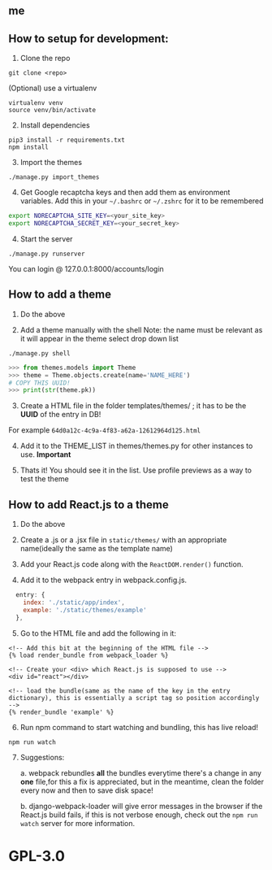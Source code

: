 ## me




## How to setup for development:

1. Clone the repo

```
git clone <repo>
```

(Optional) use a virtualenv

```
virtualenv venv
source venv/bin/activate
```

2. Install dependencies

```
pip3 install -r requirements.txt
npm install
```


3. Import the themes
```
./manage.py import_themes
```

4. Get Google recaptcha keys and then add them as environment variables.
Add this in your ``~/.bashrc`` or ``~/.zshrc`` for it to be remembered
``` bash
export NORECAPTCHA_SITE_KEY=<your_site_key>
export NORECAPTCHA_SECRET_KEY=<your_secret_key>
```
4. Start the server
```
./manage.py runserver
```

You can login @ 127.0.0.1:8000/accounts/login


## How to add a theme


1. Do the above


2. Add a theme manually with the shell
Note: the name must be relevant as it will appear in the theme select drop down list
```
./manage.py shell
```
``` python
>>> from themes.models import Theme
>>> theme = Theme.objects.create(name='NAME_HERE')
# COPY THIS UUID!
>>> print(str(theme.pk))
```


3. Create a HTML file in the folder templates/themes/ ; it has to be the <b>UUID</b> of the entry in DB!

For example ``64d0a12c-4c9a-4f83-a62a-12612964d125.html``


4. Add it to the THEME_LIST in themes/themes.py for other instances to use. <b>Important</b>


5. Thats it! You should see it in the list. Use profile previews as a way to test the theme

## How to add React.js to a theme


1. Do the above


2. Create a .js or a .jsx file in ``static/themes/`` with an appropriate name(ideally the same as the template name)

3. Add your React.js code along with the ``ReactDOM.render()`` function.


4. Add it to the webpack entry in webpack.config.js.
``` javascript
  entry: {
    index: './static/app/index',
    example: './static/themes/example'
  },
```
5. Go to the HTML file and add the following in it:
```
<!-- Add this bit at the beginning of the HTML file -->
{% load render_bundle from webpack_loader %}

<!-- Create your <div> which React.js is supposed to use -->
<div id="react"></div>

<!-- load the bundle(same as the name of the key in the entry dictionary), this is essentially a script tag so position accordingly -->
{% render_bundle 'example' %}
```

6. Run npm command to start watching and bundling, this has live reload!
```
npm run watch
```

7. Suggestions:

   a. webpack rebundles <b>all</b> the bundles everytime there's a change in any <b>one</b> file,for this a fix is appreciated, but in the meantime, clean the folder every now and then to save disk space!

   b. django-webpack-loader will give error messages in the browser if the React.js build fails, if this is not verbose enough, check out the ``npm run watch`` server for more information.


# GPL-3.0
